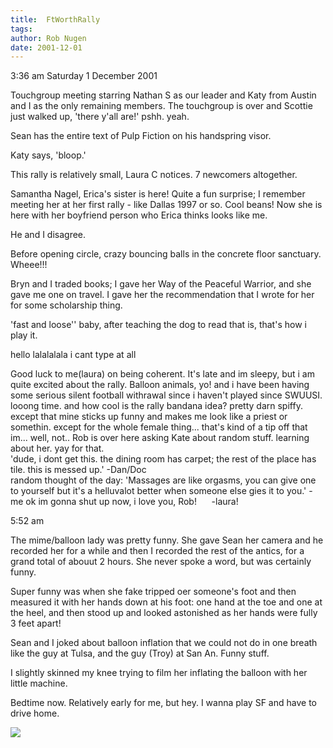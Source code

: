 ```yaml
---
title:  FtWorthRally
tags: 
author: Rob Nugen
date: 2001-12-01
---
```


<p class=date>3:36 am Saturday 1 December 2001</p>

<p>Touchgroup meeting starring Nathan S as our leader
and Katy from Austin and I as the only remaining
members.  The touchgroup is over and Scottie just
walked up, 'there y'all are!'   pshh.  yeah.</p>

<p>Sean has the entire text of Pulp Fiction on his
handspring visor.</p>

<p>Katy says, 'bloop.'</p>

<p>This rally is relatively small, Laura C notices.  7
newcomers altogether.</p>

<p>Samantha Nagel, Erica's sister is here!  Quite a
fun surprise; I remember meeting her at her first
rally - like Dallas 1997 or so.  Cool beans!  Now she
is here with her boyfriend person who Erica thinks
looks like me.</p>

<p>He and I disagree.</p>

<p>Before opening circle, crazy bouncing balls in the
concrete floor sanctuary.  Wheee!!!</p>

<p>Bryn and I traded books; I gave her Way of the
Peaceful Warrior, and she gave me one on travel.  I
gave her the recommendation that I wrote for her for
some scholarship thing.</p>

<p class=message>'fast and loose'' baby, after
teaching the dog to read that is, that's how i play
it.</p>

<p class=grafitti>hello lalalalala  i cant type at
all</p>

<p class=message>Good luck to me(laura) on being
coherent. It's late and im sleepy, but i am quite
excited about the rally. Balloon animals, yo! and i
have been having some serious silent football
withrawal since i haven't played since SWUUSI. looong
time. and how cool is the rally bandana idea? pretty
darn spiffy. except that mine sticks up funny and
makes me look like a priest or somethin. except for
the whole female thing... that's kind of a tip off
that im... well, not.. Rob is over here asking Kate
about random stuff. learning about her. yay for that. 
<br>'dude, i dont get this. the dining room has
carpet; the rest of the place has tile. this is messed
up.' -Dan/Doc
<br>random thought of the day: 'Massages are like
orgasms, you can give one to yourself but it's a
helluvalot better when someone else gies it to you.'
-me
ok im gonna shut up now, i love you, Rob!      -laura!
</p>

<p class=date>5:52 am</p>

<p>The mime/balloon lady was pretty funny.  She gave
Sean her camera and he recorded her for a while and
then I recorded the rest of the antics, for a grand
total of abouut 2 hours.  She never spoke a word, but
was certainly funny.</p>

<p>Super funny was when she fake tripped oer someone's
foot and then measured it with her hands down at his
foot: one hand at the toe and one at the heel, and
then stood up and looked astonished as her hands were
fully 3 feet apart!</p>

<p>Sean and I joked about balloon inflation that we
could not do in one breath like the guy at Tulsa, and
the guy (Troy) at San An.  Funny stuff.</p>

<p>I slightly skinned my knee trying to film her
inflating the balloon with her little machine.</p>

<p>Bedtime now.  Relatively early for me, but hey.  I
wanna play SF and have to drive home.</p>

<p><img src="/images/rob/wL-ROB.gif"/></p>
